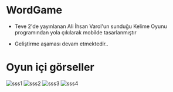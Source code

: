 # WordGame

* Teve 2'de yayınlanan Ali İhsan Varol'un sunduğu Kelime Oyunu programından yola çıkılarak mobilde tasarlanmıştır

* Geliştirme aşaması devam etmektedir..

# Oyun içi görseller

![sss1](https://user-images.githubusercontent.com/50170946/113208501-89c53400-927a-11eb-82aa-272002a36f4b.PNG)
![sss2](https://user-images.githubusercontent.com/50170946/113208817-ed4f6180-927a-11eb-88ba-ffc1c9c33e56.PNG)
![sss3](https://user-images.githubusercontent.com/50170946/113208819-ede7f800-927a-11eb-9427-fcee8ca9f2a3.PNG)
![sss4](https://user-images.githubusercontent.com/50170946/113208821-ee808e80-927a-11eb-9d29-f6d4450d0de9.PNG)
